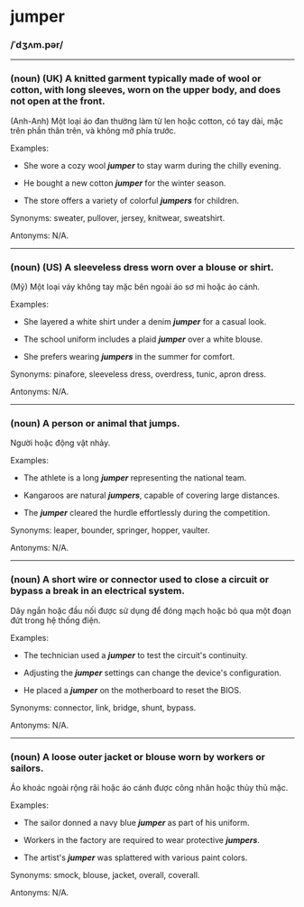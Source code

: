 # jumper

### /ˈdʒʌm.pər/

---

### (noun) (UK) A knitted garment typically made of wool or cotton, with long sleeves, worn on the upper body, and does not open at the front.

(Anh-Anh) Một loại áo đan thường làm từ len hoặc cotton, có tay dài, mặc trên phần thân trên, và không mở phía trước.

Examples:

- She wore a cozy wool **_jumper_** to stay warm during the chilly evening.

- He bought a new cotton **_jumper_** for the winter season.

- The store offers a variety of colorful **_jumpers_** for children.

Synonyms: sweater, pullover, jersey, knitwear, sweatshirt.

Antonyms: N/A.

---

### (noun) (US) A sleeveless dress worn over a blouse or shirt.

(Mỹ) Một loại váy không tay mặc bên ngoài áo sơ mi hoặc áo cánh.

Examples:

- She layered a white shirt under a denim **_jumper_** for a casual look.

- The school uniform includes a plaid **_jumper_** over a white blouse.

- She prefers wearing **_jumpers_** in the summer for comfort.

Synonyms: pinafore, sleeveless dress, overdress, tunic, apron dress.

Antonyms: N/A.

---

### (noun) A person or animal that jumps.

Người hoặc động vật nhảy.

Examples:

- The athlete is a long **_jumper_** representing the national team.

- Kangaroos are natural **_jumpers_**, capable of covering large distances.

- The **_jumper_** cleared the hurdle effortlessly during the competition.

Synonyms: leaper, bounder, springer, hopper, vaulter.

Antonyms: N/A.

---

### (noun) A short wire or connector used to close a circuit or bypass a break in an electrical system.

Dây ngắn hoặc đầu nối được sử dụng để đóng mạch hoặc bỏ qua một đoạn đứt trong hệ thống điện.

Examples:

- The technician used a **_jumper_** to test the circuit's continuity.

- Adjusting the **_jumper_** settings can change the device's configuration.

- He placed a **_jumper_** on the motherboard to reset the BIOS.

Synonyms: connector, link, bridge, shunt, bypass.

Antonyms: N/A.

---

### (noun) A loose outer jacket or blouse worn by workers or sailors.

Áo khoác ngoài rộng rãi hoặc áo cánh được công nhân hoặc thủy thủ mặc.

Examples:

- The sailor donned a navy blue **_jumper_** as part of his uniform.

- Workers in the factory are required to wear protective **_jumpers_**.

- The artist's **_jumper_** was splattered with various paint colors.

Synonyms: smock, blouse, jacket, overall, coverall.

Antonyms: N/A.